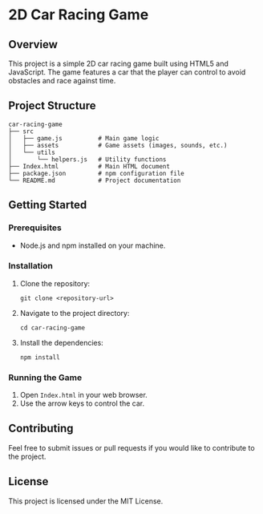 # 2D Car Racing Game

## Overview
This project is a simple 2D car racing game built using HTML5 and JavaScript. The game features a car that the player can control to avoid obstacles and race against time.

## Project Structure
```
car-racing-game
├── src
│   ├── game.js          # Main game logic
│   ├── assets           # Game assets (images, sounds, etc.)
│   └── utils
│       └── helpers.js   # Utility functions
├── Index.html           # Main HTML document
├── package.json         # npm configuration file
└── README.md            # Project documentation
```

## Getting Started

### Prerequisites
- Node.js and npm installed on your machine.

### Installation
1. Clone the repository:
   ```
   git clone <repository-url>
   ```
2. Navigate to the project directory:
   ```
   cd car-racing-game
   ```
3. Install the dependencies:
   ```
   npm install
   ```

### Running the Game
1. Open `Index.html` in your web browser.
2. Use the arrow keys to control the car.

## Contributing
Feel free to submit issues or pull requests if you would like to contribute to the project.

## License
This project is licensed under the MIT License.